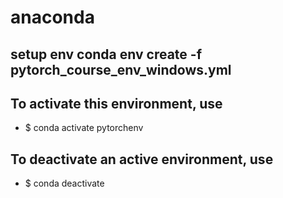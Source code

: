 # anaconda

## setup env conda env create -f pytorch_course_env_windows.yml

## To activate this environment, use
- $ conda activate pytorchenv

## To deactivate an active environment, use
- $ conda deactivate